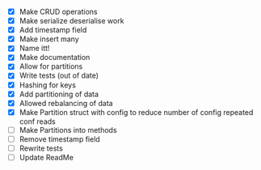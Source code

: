 - [X] Make CRUD operations
- [X] Make serialize deserialise work
- [x] Add timestamp field
- [x] Make insert many
- [X] Name itt!
- [X] Make documentation
- [X] Allow for partitions  
- [X] Write tests (out of date)
- [X] Hashing for keys
- [X] Add partitioning of data
- [X] Allowed rebalancing of data
- [X] Make Partition struct with config to reduce number of config repeated conf reads
- [ ] Make Partitions into methods 
- [ ] Remove timestamp field
- [ ] Rewrite tests
- [ ] Update ReadMe